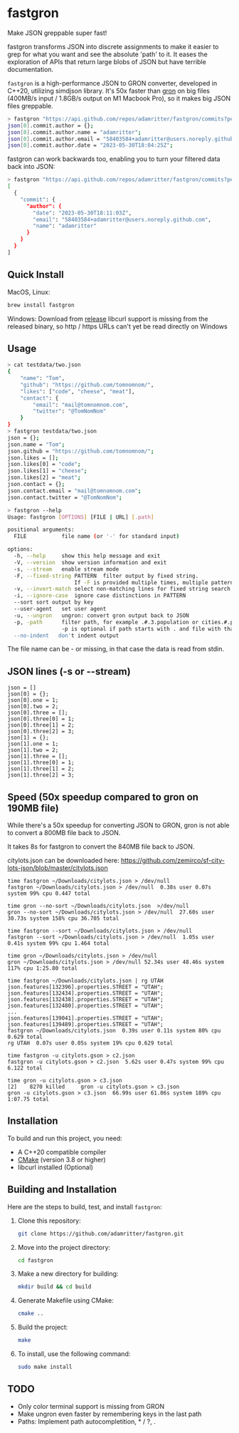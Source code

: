 # fastgron

Make JSON greppable super fast!

fastgron transforms JSON into discrete assignments to make it easier to grep for what you want and see the absolute 'path' to it. It eases the exploration of APIs that return large blobs of JSON but have terrible documentation.

`fastgron` is a high-performance JSON to GRON converter, developed in C++20, utilizing simdjson library.
It's 50x faster than [gron](https://github.com/tomnomnom/gron) on big files (400MB/s input / 1.8GB/s output on M1 Macbook Pro), so it makes big JSON files greppable.

```bash
> fastgron "https://api.github.com/repos/adamritter/fastgron/commits?per_page=1" | fgrep commit.author
json[0].commit.author = {};
json[0].commit.author.name = "adamritter";
json[0].commit.author.email = "58403584+adamritter@users.noreply.github.com";
json[0].commit.author.date = "2023-05-30T18:04:25Z";
```

fastgron can work backwards too, enabling you to turn your filtered data back into JSON:

```bash
> fastgron "https://api.github.com/repos/adamritter/fastgron/commits?per_page=1" | fgrep commit.author | fastgron --ungron
[
  {
    "commit": {
      "author": {
        "date": "2023-05-30T18:11:03Z",
        "email": "58403584+adamritter@users.noreply.github.com",
        "name": "adamritter"
      }
    }
  }
]
```

## Quick Install

MacOS, Linux:

```bash
brew install fastgron
```

Windows: Download from [release](https://github.com/adamritter/fastgron/releases/tag/v0.1.8)
libcurl support is missing from the released binary, so http / https URLs can't yet be read directly on Windows

## Usage

```bash
> cat testdata/two.json
{
    "name": "Tom",
    "github": "https://github.com/tomnomnom/",
    "likes": ["code", "cheese", "meat"],
    "contact": {
        "email": "mail@tomnomnom.com",
        "twitter": "@TomNomNom"
    }
}
> fastgron testdata/two.json
json = {};
json.name = "Tom";
json.github = "https://github.com/tomnomnom/";
json.likes = [];
json.likes[0] = "code";
json.likes[1] = "cheese";
json.likes[2] = "meat";
json.contact = {};
json.contact.email = "mail@tomnomnom.com";
json.contact.twitter = "@TomNomNom";

> fastgron --help
Usage: fastgron [OPTIONS] [FILE | URL] [.path]

positional arguments:
  FILE           file name (or '-' for standard input)

options:
  -h, --help     show this help message and exit
  -V, --version  show version information and exit
  -s, --stream   enable stream mode
  -F, --fixed-string PATTERN  filter output by fixed string.
                     If -F is provided multiple times, multiple patterns are searched.
  -v, --invert-match select non-matching lines for fixed string search
  -i, --ignore-case  ignore case distinctions in PATTERN
  --sort sort output by key
  --user-agent   set user agent
  -u, --ungron   ungron: convert gron output back to JSON
  -p, -path      filter path, for example .#.3.population or cities.#.population
                 -p is optional if path starts with . and file with that name doesn't exist
  --no-indent   don't indent output
```

The file name can be - or missing, in that case the data is read from stdin.

## JSON lines (-s or --stream)

```fastgron testdata/stream.json -s
json = []
json[0] = {};
json[0].one = 1;
json[0].two = 2;
json[0].three = [];
json[0].three[0] = 1;
json[0].three[1] = 2;
json[0].three[2] = 3;
json[1] = {};
json[1].one = 1;
json[1].two = 2;
json[1].three = [];
json[1].three[0] = 1;
json[1].three[1] = 2;
json[1].three[2] = 3;
```

## Speed (50x speedup compared to gron on 190MB file)

While there's a 50x speedup for converting JSON to GRON, gron is not able to convert a 800MB file back to JSON.

It takes 8s for fastgron to convert the 840MB file back to JSON.

citylots.json can be downloaded here: https://github.com/zemirco/sf-city-lots-json/blob/master/citylots.json

```
time fastgron ~/Downloads/citylots.json > /dev/null
fastgron ~/Downloads/citylots.json > /dev/null  0.38s user 0.07s system 99% cpu 0.447 total

time gron --no-sort ~/Downloads/citylots.json  >/dev/null
gron --no-sort ~/Downloads/citylots.json > /dev/null  27.60s user 30.73s system 158% cpu 36.705 total

time fastgron --sort ~/Downloads/citylots.json > /dev/null
fastgron --sort ~/Downloads/citylots.json > /dev/null  1.05s user 0.41s system 99% cpu 1.464 total

time gron ~/Downloads/citylots.json > /dev/null
gron ~/Downloads/citylots.json > /dev/null 52.34s user 48.46s system 117% cpu 1:25.80 total

time fastgron ~/Downloads/citylots.json | rg UTAH
json.features[132396].properties.STREET = "UTAH";
json.features[132434].properties.STREET = "UTAH";
json.features[132438].properties.STREET = "UTAH";
json.features[132480].properties.STREET = "UTAH";
...
json.features[139041].properties.STREET = "UTAH";
json.features[139489].properties.STREET = "UTAH";
fastgron ~/Downloads/citylots.json  0.39s user 0.11s system 80% cpu 0.629 total
rg UTAH  0.07s user 0.05s system 19% cpu 0.629 total

time fastgron -u citylots.gson > c2.json
fastgron -u citylots.gson > c2.json  5.62s user 0.47s system 99% cpu 6.122 total

time gron -u citylots.gson > c3.json
[2]    8270 killed     gron -u citylots.gson > c3.json
gron -u citylots.gson > c3.json  66.99s user 61.06s system 189% cpu 1:07.75 total
```

## Installation

To build and run this project, you need:

- A C++20 compatible compiler
- [CMake](https://cmake.org/) (version 3.8 or higher)
- libcurl installed (Optional)

## Building and Installation

Here are the steps to build, test, and install `fastgron`:

1. Clone this repository:
   ```bash
   git clone https://github.com/adamritter/fastgron.git
   ```
2. Move into the project directory:
   ```bash
   cd fastgron
   ```
3. Make a new directory for building:
   ```bash
   mkdir build && cd build
   ```
4. Generate Makefile using CMake:
   ```bash
   cmake ..
   ```
5. Build the project:
   ```bash
   make
   ```
6. To install, use the following command:
   ```bash
   sudo make install
   ```

## TODO

- Only color terminal support is missing from GRON
- Make ungron even faster by remembering keys in the last path
- Paths: Implement path autocompletition, \* / ?, \.
